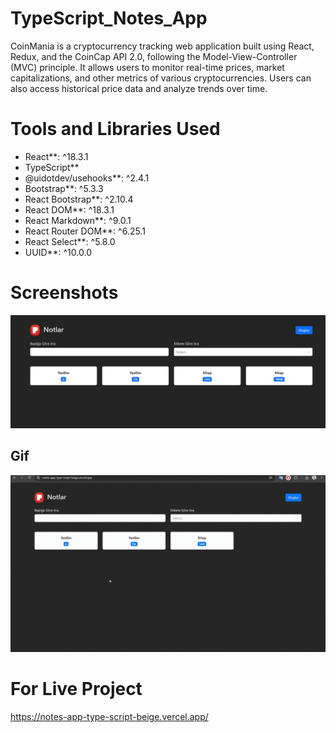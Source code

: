 # TypeScript_Notes_App

CoinMania is a cryptocurrency tracking web application built using React, Redux, and the CoinCap API 2.0, following the Model-View-Controller (MVC) principle. It allows users to monitor real-time prices, market capitalizations, and other metrics of various cryptocurrencies. Users can also access historical price data and analyze trends over time.

# Tools and Libraries Used

- React**: ^18.3.1
- TypeScript**
- @uidotdev/usehooks**: ^2.4.1
- Bootstrap**: ^5.3.3
- React Bootstrap**: ^2.10.4
- React DOM**: ^18.3.1
- React Markdown**: ^9.0.1
- React Router DOM**: ^6.25.1
- React Select**: ^5.8.0
- UUID**: ^10.0.0

# Screenshots

![](1.jpg)

## Gif

![](TypeScript_Notes_App.gif)

# For Live Project

https://notes-app-type-script-beige.vercel.app/
